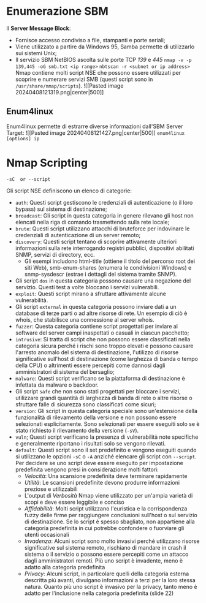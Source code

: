 # Enumerazione SBM
Il **Server Message Block**:
- Fornisce accesso condiviso a file, stampanti e porte seriali;
- Viene utilizzato a partire da Windows 95, Samba permette di utilizzarlo sui sistemi Unix;
- Il servizio SBM NetBIOS ascolta sulle porte TCP *139* e *445*
`nmap -v -p 139,445 -oG smb.txt <ip range>`
`nbtscan -r <subnet or ip address>`
Nmap contiene molti script NSE che possono essere utilizzati per scoprire e numerare servizi SMB (questi script sono in `/usr/share/nmap/scripts`).
![[Pasted image 20240408121319.png|center|500]]
## Enum4linux
Enum4linux permette di estrarre diverse informazioni dall'SBM Server Target:
![[Pasted image 20240408121427.png|center|500]]
`enum4linux [options] ip`
# Nmap Scripting
	-sC  or --script
Gli script NSE definiscono un elenco di categorie:
- `auth`: Questi script gestiscono le credenziali di autenticazione (o il loro bypass) sul sistema di destinazione;
- `broadcast`: Gli script in questa categoria in genere rilevano gli host non elencati nella riga di comando trasmettendo sulla rete locale;
- `brute`: Questi script utilizzano attacchi di bruteforce per indovinare le credenziali di autenticazione di un server remoto;
- `discovery`: Questi script tentano di scoprire attivamente ulteriori informazioni sulla rete interrogando registri pubblici, dispositivi abilitati SNMP, servizi di directory, ecc.
	- Gli esempi includono html-title (ottiene il titolo del percorso root dei siti Web), smb-enum-shares (enumera le condivisioni Windows) e snmp-sysdescr (estrae i dettagli del sistema tramite SNMP).
- Gli script `dos` in questa categoria possono causare una negazione del servizio. Questi test a volte bloccano i servizi vulnerabili.
- `exploit`: Questi script mirano a sfruttare attivamente alcune vulnerabilità.
- Gli script `external` in questa categoria possono inviare dati a un database di terze parti o ad altre risorse di rete. Un esempio di ciò è whois, che stabilisce una connessione al server whois.
- `fuzzer`: Questa categoria contiene script progettati per inviare al software del server campi inaspettati o casuali in ciascun pacchetto;
- `intrusive`: Si tratta di script che non possono essere classificati nella categoria sicura perché i rischi sono troppo elevati e possono causare l'arresto anomalo del sistema di destinazione, l'utilizzo di risorse significative sull'host di destinazione (come larghezza di banda o tempo della CPU) o altrimenti essere percepiti come dannosi dagli amministratori di sistema del bersaglio;
- `malware`: Questi script verificano se la piattaforma di destinazione è infettata da malware o backdoor.
- Gli script `safe` che non sono stati progettati per bloccare i servizi, utilizzare grandi quantità di larghezza di banda di rete o altre risorse o sfruttare falle di sicurezza sono classificati come sicuri;
- `version`: Gli script in questa categoria speciale sono un'estensione della funzionalità di rilevamento della versione e non possono essere selezionati esplicitamente. Sono selezionati per essere eseguiti solo se è stato richiesto il rilevamento della versione (`-sV`).
- `vuln`; Questi script verificano la presenza di vulnerabilità note specifiche e generalmente riportano i risultati solo se vengono rilevati.
- `default`: Questi script sono il set predefinito e vengono eseguiti quando si utilizzano le opzioni `-sC` o `-A` anziché elencare gli script con `--script`. Per decidere se uno script deve essere eseguito per impostazione predefinita vengono presi in considerazione molti fattori:
	- *Velocità*: Una scansione predefinita deve terminare rapidamente
	- *Utilità*: Le scansioni predefinite devono produrre informazioni preziose e utilizzabili
	- L'output di *Verbosità* Nmap viene utilizzato per un'ampia varietà di scopi e deve essere leggibile e conciso
	- *Affidabilità*: Molti script utilizzano l'euristica e la corrispondenza fuzzy delle firme per raggiungere conclusioni sull'host o sul servizio di destinazione. Se lo script è spesso sbagliato, non appartiene alla categoria predefinita in cui potrebbe confondere o fuorviare gli utenti occasionali
	- *Invadenza*: Alcuni script sono molto invasivi perché utilizzano risorse significative sul sistema remoto, rischiano di mandare in crash il sistema o il servizio o possono essere percepiti come un attacco dagli amministratori remoti. Più uno script è invadente, meno è adatto alla categoria predefinita
	- *Privacy*: Alcuni script, in particolare quelli della categoria esterna descritta più avanti, divulgano informazioni a terzi per la loro stessa natura. Quanto più uno script è invasivo per la privacy, tanto meno è adatto per l'inclusione nella categoria predefinita
(slide 22)